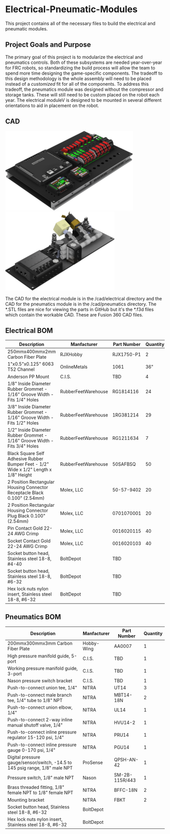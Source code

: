 # Electrical-Pneumatic-Modules

This project contains all of the necessary files to  build the electrical and
pneumatic modules.

## Project Goals and Purpose

The primary goal of this project is to modularize the electrical and pneumatics
controls.  Both of these subsystems are needed year-over-year for FRC robots, so
standardizing the build process will allow the team to spend more time designing
the game-specific components.  The tradeoff to this design methodology is the
whole assembly will need to be placed instead of a *customized* fit for all of
the components.  To address this tradeoff, the pneumatics module was designed
without the compressor and storage tanks.  These will still need to be custom
placed on the robot each year.  The electrical moduleV is designed to be mounted
in several different orientations to aid in placement on the robot.  

## CAD

![Electrical Module](images/ElectricalModule.png)
![Pneumatics Module](images/PneumaticsModule.png)

The CAD for the electrical module is in the /cad/electrical directory and the
CAD for the pneumatics module is in the /cad/pneumatics directory.  The *.STL
files are nice for viewing the parts in GitHub but it's the *.f3d files which
contain the workable CAD.  These are Fusion 360 CAD files.

## Electrical BOM

| Description | Manfacturer | Part Number | Quantity |
| ----------- | ----------- | ----------- | -------- |
| 250mmx400mmx2mm Carbon Fiber Plate | RJXHobby | RJX1750-P1 | 2 |
| 1"x0.5"x0.125" 6063 T52 Channel | OnlineMetals | 1061 | 36" |
| Anderson PP Mount | C.I.S. | TBD | 4 |
| 1/8" Inside Diameter Rubber Grommet - 1/16" Groove Width - Fits 1/4" Holes | RubberFeetWarehouse | RG1814116 | 24 |
| 3/8" Inside Diameter Rubber Grommet - 1/16" Groove Width - Fits 1/2" Holes | RubberFeetWarehouse | 1RG381214 | 29 |
| 1/2" Inside Diameter Rubber Grommet - 1/16" Groove Width - Fits 3/4" Holes | RubberFeetWarehouse | RG1211634 | 7 |
| Black Square Self Adhesive Rubber Bumper Feet - 1/2" Wide x 1/2" Length x 1/8" Height | RubberFeetWarehouse | 50SAFBSQ | 50 |
| 2 Position Rectangular Housing Connector Receptacle Black 0.100" (2.54mm) | Molex, LLC | 50-57-9402 | 20 |
| 2 Position Rectangular Housing Connector Plug Black 0.100" (2.54mm) | Molex, LLC | 0701070001 | 20 |
| Pin Contact Gold 22-24 AWG Crimp | Molex, LLC | 0016020115 | 40 |
| Socket Contact Gold 22-24 AWG Crimp | Molex, LLC | 0016020103 | 40 |
| Socket button head, Stainless steel 18-8, #4-40 | BoltDepot | TBD |
| Socket button head, Stainless steel 18-8, #6-32 | BoltDepot | TBD |
| Hex lock nuts nylon insert, Stainless steel 18-8, #6-32 | BoltDepot | TBD |

## Pneumatics BOM

| Description | Manfacturer | Part Number | Quantity |
| ----------- | ----------- | ----------- | -------- |
| 200mmx300mmx3mm Carbon Fiber Plate | Hobby-Wing | AA0007 | 1 |
| High pressure manifold guide, 5-port | C.I.S. | TBD | 1 |
| Working pressure manifold guide, 3-port | C.I.S. | TBD | 1 |
| Nason pressure switch bracket | C.I.S. | TBD | 1 |
| Push-to-connect union tee, 1/4" | NITRA | UT14 | 3 |
| Push-to-connect male branch tee, 1/4" tube to 1/8" NPT | NITRA | MBT14-18N | 2 |
| Push-to-connect union elbow, 1/4" | NITRA | UL14 | 1 |
| Push-to-connect 2-way inline manual shutoff valve, 1/4" | NITRA | HVU14-2 | 1 |
| Push-to-connect inline pressure regulator 15-120 psi, 1/4" | NITRA | PRU14 | 1 |
| Push-to-connect inline pressure gauge 0-170 psi, 1/4" | NITRA | PGU14 | 1 |
| Digital pressure gauge/sensor/switch, -14.5 to 145 psig range,  1/8" male NPT | ProSense | QPSH-AN-42 | 1 |
| Pressure switch, 1/8" male NPT | Nason | SM-2B-115R/443 | 1 |
| Brass threaded fitting, 1/8" female NPT to 1/8" female NPT | NITRA | BFFC-18N | 2 |
| Mounting bracket | NITRA | FBKT | 2 |
| Socket button head, Stainless steel 18-8, #6-32 | BoltDepot |  |
| Hex lock nuts nylon insert, Stainless steel 18-8, #6-32 | BoltDepot |  |
